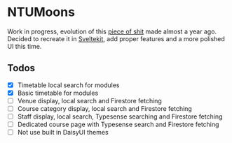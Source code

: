 # NTUMoons

Work in progress, evolution of this [piece of shit](https://devpost.com/software/ntumods) made almost a year ago. Decided to recreate it in [Sveltekit](https://kit.svelte.dev/), add proper features and a more polished UI this time.

## Todos

-   [x] Timetable local search for modules
-   [x] Basic timetable for modules
-   [ ] Venue display, local search and Firestore fetching
-   [ ] Course category display, local search and Firestore fetching
-   [ ] Staff display, local search, Typesense searching and Firestore fetching
-   [ ] Dedicated course page with Typesense search and Firestore fetching
-   [ ] Not use built in DaisyUI themes
